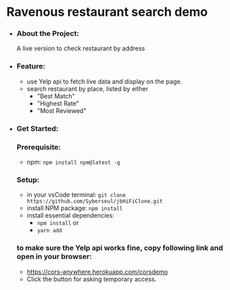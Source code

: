 # Ravenous restaurant search demo

- ### About the Project:
  A live version to check restaurant by address

- ### Feature:
  - use Yelp api to fetch live data and display on the page.
  - search restaurant by place, listed by either 
    - "Best Match"
    - "Highest Rate"
    - "Most Reviewed"

- ### Get Started:
  ### Prerequisite:
  - npm: `npm install npm@latest -g`
  ### Setup:
  - in your vsCode terminal: `git clone https://github.com/Syberseul/jbHiFiClone.git`
  - install NPM package: `npm install`
  - install essential dependencies: 
    - `npm install` or
    - `yarn add `
  ### to make sure the Yelp api works fine, copy following link and open in your browser:
  - https://cors-anywhere.herokuapp.com/corsdemo
  - Click the button for asking temporary access.
